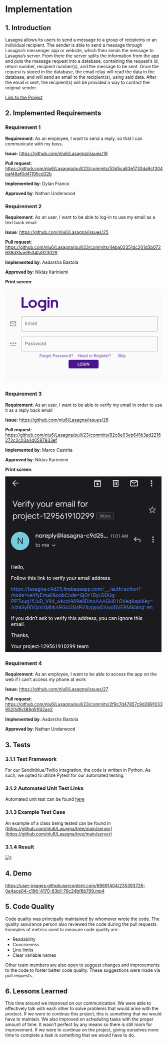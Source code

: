 # Implementation 

## 1. Introduction

Lasagna allows its users to send a message to a group of recipients or an individual recipient. The sender is able to send a message through Lasagna’s messenger app or website, which then sends the message to Lasagna’s server. From there the server splits the information from the app and puts the message request into a database, containing the request’s id, return number, recipient number(s), and the message to be sent. Once the request is stored in the database, the email relay will read the data in the database, and will send an email to the recipient(s), using said data. After the email is sent, the recipient(s) will be provided a way to contact the original sender.

[Link to the Project](https://github.com/nlu6/Lasagna)


## 2. Implemented Requirements

### Requirement 1

**Requirement**: As an employee, I want to send a reply, so that I can communicate with my boss.

**Issue**: https://github.com/nlu6/Lasagna/issues/19

**Pull request**: https://github.com/nlu6/Lasagna/pull/23/commits/53d5ca83e1730da9cf304baf48af0d41195cd32b

**Implemented by**: Dylan Franco

**Approved by**: Nathan Underwood


### Requirement 2

**Requirement**: As an user, I want to be able to log-in to use my email as a text back email

**Issue**: https://github.com/nlu6/Lasagna/issues/25

**Pull request**: https://github.com/nlu6/Lasagna/pull/23/commits/4eba02351dc201d3b072638d35ae9534fa923029

**Implemented by**: Aadarsha Bastola

**Approved by**: Niklas Kariniemi

**Print screen**: 

<img src="d6Image1.png" width=500/>

### Requirement 3
**Requirement**: As an user, I want to be able to verify my email in order to use it as a reply back email

**Issue**: https://github.com/nlu6/Lasagna/issues/26

**Pull request**: https://github.com/nlu6/Lasagna/pull/23/commits/82c8e03eb641b3ad2216272c2c03a4d0587933ef

**Implemented by**: Marco Castrita

**Approved by**: Niklas Kariniemi

**Print screen**:

<img src="d6Image2.png"  width=500/>

### Requirement 4

**Requirement**: As an employee, I want to be able to access the app on the web if I can’t access my phone at work

**Issue**: https://github.com/nlu6/Lasagna/issues/27

**Pull request**: https://github.com/nlu6/Lasagna/pull/23/commits/2f9c7d47857c9d28910339520dfb388d51f42ae2

**Implemented by**: Aadarsha Bastola

**Approved by**: Nathan Underwood

## 3. Tests

### 3.1.1 Test Framework

For our Sendinblue/Twilio integration, the code is written in Python. As such, we opted to utilize Pytest for our automated testing.

### 3.1.2 Automated Unit Test Links

Automated unit test can be found [here](https://github.com/nlu6/Lasagna/tree/main/server) 

### 3.1.3 Example Test Case

An example of a class being tested can be found in [https://github.com/nlu6/Lasagna/tree/main/server](https://github.com/nlu6/Lasagna/tree/main/server)

### 3.1.4 Result

![t](https://user-images.githubusercontent.com/32278209/227860222-908d0005-136b-4278-8377-fc5ada6bf054.jpg)


## 4. Demo

https://user-images.githubusercontent.com/68691404/235393726-0e4ace04-c196-4170-83b1-76c24bf8b799.mp4





## 5. Code Quality

Code quality was principally maintained by whomever wrote the code. The quality assurance person also reviewed the code during the pull requests. Examples of metrics used to measure code quality are:

- Readability
- Conciseness
- Line limits
- Clear variable names
  
Other team members are also open to suggest changes and improvements to the code to foster better code quality. These suggestions were made via pull requests.


## 6. Lessons Learned

This time around we improved on our communication. We were able to effectively talk with each other to solve problems that would arise with the product. If we were to continue this project, this is something that we would have to maintain. We also improved on scheduling tasks with the proper amount of time. It wasn’t perfect by any means so there is still room for improvement. If we were to continue on the project, giving ourselves more time to complete a task is something that we would have to do.


